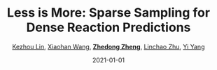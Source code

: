 ---
title: "Less is More: Sparse Sampling for Dense Reaction Predictions"
collection: publications
permalink: /publication/Less-is-2021
date: 2021-01-01
doi: 
keywords:
venue: 'CVPR Workshop of Affective Understanding in Video on Evoked Expressions from Videos (EEV) Challenge (the 2nd Place)'
paperurl: 'https://zdzheng.xyz/files/CVPRW2021_EEV.pdf'
code: 'https://github.com/HenryLittle/EEV-Challenge-2021'
author: '<a href="https://zdzheng.xyz/authors/Kezhou-Lin" class="author">Kezhou Lin</a>, <a href="https://zdzheng.xyz/authors/Xiaohan-Wang" class="author">Xiaohan Wang</a>, <strong><a href="https://zdzheng.xyz/authors/Zhedong-Zheng" class="author">Zhedong Zheng</a></strong>, <a href="https://zdzheng.xyz/authors/Linchao-Zhu" class="author">Linchao Zhu</a>, <a href="https://zdzheng.xyz/authors/Yi-Yang" class="author">Yi Yang</a>'
citation: ' Kezhou Lin,  Xiaohan Wang,  Zhedong Zheng,  Linchao Zhu,  Yi Yang, &quot;Less is More: Sparse Sampling for Dense Reaction Predictions.&quot; CVPR Workshop of Affective Understanding in Video on Evoked Expressions from Videos (EEV) Challenge (the 2nd Place), 2021.'
pub_year: '2021'
bib: >
    @inproceedings{lin2021more,  <br>    author = "Lin, Kezhou and Wang, Xiaohan and Zheng, Zhedong and Zhu, Linchao and Yang, Yi",  <br>    title = "Less is More: Sparse Sampling for Dense Reaction Predictions",  <br>    year = "2021",  <br>    booktitle = "CVPR Workshop of Affective Understanding in Video on Evoked Expressions from Videos (EEV) Challenge (the 2nd Place)",  <br>    url = "https://zdzheng.xyz/files/CVPRW2021\_EEV.pdf",  <br>    code = "https://github.com/HenryLittle/EEV-Challenge-2021"
    }

---